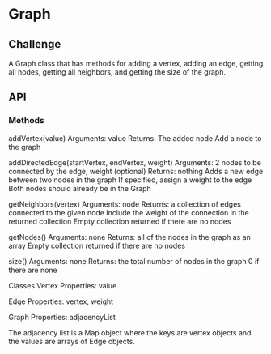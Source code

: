 # Graph

## Challenge

A Graph class that has methods for adding a vertex, adding an edge, getting all nodes, getting all neighbors, and getting the size of the graph.

## API

### Methods

addVertex(value)
Arguments: value
Returns: The added node
Add a node to the graph

addDirectedEdge(startVertex, endVertex, weight)
Arguments: 2 nodes to be connected by the edge, weight (optional)
Returns: nothing
Adds a new edge between two nodes in the graph
If specified, assign a weight to the edge
Both nodes should already be in the Graph

getNeighbors(vertex)
Arguments: node
Returns: a collection of edges connected to the given node
Include the weight of the connection in the returned collection
Empty collection returned if there are no nodes

getNodes()
Arguments: none
Returns: all of the nodes in the graph as an array
Empty collection returned if there are no nodes

size()
Arguments: none
Returns: the total number of nodes in the graph
0 if there are none

Classes
Vertex
Properties: value

Edge
Properties: vertex, weight

Graph
Properties: adjacencyList

The adjacency list is a Map object where the keys are vertex objects and the values are arrays of Edge objects.
